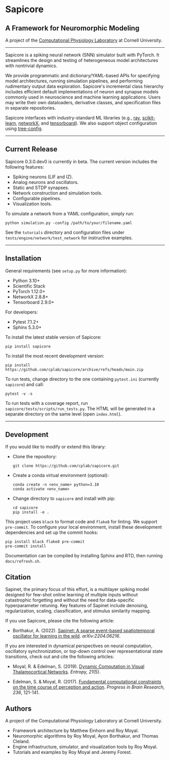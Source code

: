 Sapicore
========

A Framework for Neuromorphic Modeling
-------------------------------------

A project of the [Computational Physiology Laboratory](https://cplab.net/) at Cornell University.

-----------------

Sapicore is a spiking neural network (SNN) simulator built with PyTorch. It streamlines
the design and testing of heterogeneous model architectures with nontrivial dynamics.

We provide programmatic and dictionary/YAML-based APIs for specifying model architectures,
running simulation pipelines, and performing rudimentary output data exploration.
Sapicore's incremental class hierarchy includes efficient default implementations of neuron
and synapse models commonly used in neuroscience and machine learning applications.
Users may write their own dataloaders, derivative classes, and specification files in separate repositories.

Sapicore interfaces with industry-standard ML libraries (e.g.,
[ray](https://docs.ray.io/en/latest/ray-core/walkthrough.html),
[scikit-learn](https://scikit-learn.org/stable/), [networkX](https://networkx.org/), and
[tensorboard](https://pytorch.org/docs/stable/tensorboard.html)).
We also support object configuration using [tree-config](https://github.com/matham/tree-config/).

***

Current Release
---------------
Sapicore 0.3.0.dev0 is currently in beta. The current version includes the following features:

* Spiking neurons (LIF and IZ).
* Analog neurons and oscillators.
* Static and STDP synapses.
* Network construction and simulation tools.
* Configurable pipelines.
* Visualization tools.

To simulate a network from a YAML configuration, simply run:

    python simulation.py -config /path/to/your/filename.yaml

See the `tutorials` directory and configuration files under `tests/engine/network/test_network`
for instructive examples.

***

Installation
------------
General requirements (see ``setup.py`` for more information):

* Python 3.10+
* Scientific Stack
* PyTorch 1.12.0+
* NetworkX 2.8.8+
* Tensorboard 2.9.0+

For developers:

* Pytest 7.1.2+
* Sphinx 5.3.0+

To install the latest stable version of Sapicore:

	pip install sapicore

To install the most recent development version:

	pip install https://github.com/cplab/sapicore/archive/refs/heads/main.zip

To run tests, change directory to the one containing `pytest.ini` (currently `sapicore`) and call:

    pytest -v -s

To run tests with a coverage report, run `sapicore/tests/scripts/run_tests.py`.
The HTML will be generated in a separate directory on the same level (open `index.html`).

***

Development
-----------
If you would like to modify or extend this library:

* Clone the repository:

      git clone https://github.com/cplab/sapicore.git

* Create a conda virtual environment (optional):

      conda create -n <env_name> python=3.10
      conda activate <env_name>

* Change directory to `sapicore` and install with pip:

      cd sapicore
      pip install -e .

This project uses ``black`` to format code and ``flake8`` for linting. We support ``pre-commit``.
To configure your local environment, install these development dependencies and set up the commit hooks:

	pip install black flake8 pre-commit
	pre-commit install

Documentation can be compiled by installing Sphinx and RTD, then running `docs/refresh.sh`.

Citation
--------
Sapinet, the primary focus of this effort, is a multilayer spiking model designed for few-shot online learning of
multiple inputs without catastrophic forgetting and without the need for data-specific hyperparameter
retuning. Key features of Sapinet include denoising, regularization, scaling, classification, and stimulus
similarity mapping.

If you use Sapicore, please cite the following article:

* Borthakur, A. (2022). [Sapinet: A sparse event-based spatiotemporal oscillator for learning in the
wild](https://arxiv.org/abs/2204.06216). <i>arXiv:2204.06216</i>.

If you are interested in dynamical perspectives on neural computation, oscillatory synchronization,
or top-down control over representational state transitions, check out and cite the following articles:

* Moyal, R. & Edelman, S. (2019). [Dynamic Computation in Visual Thalamocortical
Networks](https://www.mdpi.com/1099-4300/21/5/500). <i>Entropy, 21</i>(5).


* Edelman, S. & Moyal, R. (2017). [Fundamental computational constraints on the time course of perception and
action](https://www.sciencedirect.com/science/article/abs/pii/S007961231730050X).
<i>Progress in Brain Research, 236</i>, 121-141.

Authors
-------
A project of the Computational Physiology Laboratory at Cornell University.

- Framework architecture by Matthew Einhorn and Roy Moyal.
- Neuromorphic algorithms by Roy Moyal, Ayon Borthakur, and Thomas Cleland.
- Engine infrastructure, simulator, and visualization tools by Roy Moyal.
- Tutorials and examples by Roy Moyal and Jeremy Forest.
